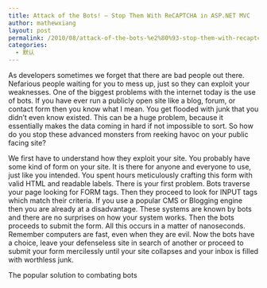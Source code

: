 ```yaml
---
title: Attack of the Bots! – Stop Them With ReCAPTCHA in ASP.NET MVC
author: mathewxiang
layout: post
permalink: /2010/08/attack-of-the-bots-%e2%80%93-stop-them-with-recaptcha-in-asp-net-mvc/
categories:
  - 默认
---
```

As developers sometimes we forget that there are bad people out there. Nefarious people waiting for you to mess up, just so they can exploit your weaknesses. One of the biggest problems with the internet <img alt="" align="right" src="http://blog.taragana.com/wp-content/uploads/2009/02/robots_narrowweb__300x3450.jpg" />today is the use of bots. If you have ever run a publicly open site like a blog, forum, or contact form then you know what I mean. You get flooded with junk that you didn’t even know existed. This can be a huge problem, because it essentially makes the data coming in hard if not impossible to sort. So how do you stop these advanced monsters from reeking havoc on your public facing site?

We first have to understand how they exploit your site. You probably have some kind of form on your site. It is there for anyone and everyone to use, just like you intended. You spent hours meticulously crafting this form with valid HTML and readable labels. There is your first problem. Bots traverse your page looking for FORM tags. Then they proceed to look for INPUT tags which match their criteria. If you use a popular CMS or Blogging engine then you are already at a disadvantage. These systems are known by bots and there are no surprises on how your system works. Then the bots proceeds to submit the form. All this occurs in a matter of nanoseconds. Remember computers are fast, even when they are evil. Now the bots have a choice, leave your defenseless site in search of another or proceed to submit your form mercilessly until your site collapses and your inbox is filled with worthless junk.

The popular solution to combating bots